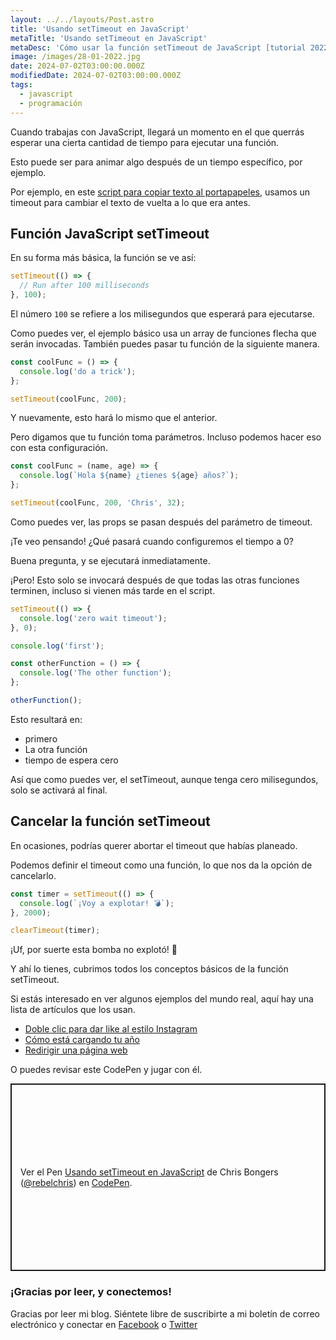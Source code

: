 ```yaml
---
layout: ../../layouts/Post.astro
title: 'Usando setTimeout en JavaScript'
metaTitle: 'Usando setTimeout en JavaScript'
metaDesc: 'Cómo usar la función setTimeout de JavaScript [tutorial 2022]'
image: /images/28-01-2022.jpg
date: 2024-07-02T03:00:00.000Z
modifiedDate: 2024-07-02T03:00:00.000Z
tags:
  - javascript
  - programación
---
```


Cuando trabajas con JavaScript, llegará un momento en el que querrás esperar una cierta cantidad de tiempo para ejecutar una función.

Esto puede ser para animar algo después de un tiempo específico, por ejemplo.

Por ejemplo, en este [script para copiar texto al portapapeles](https://daily-dev-tips.com/posts/vanilla-javascript-copy-text-to-clipboard-with-clipboard-api/), usamos un timeout para cambiar el texto de vuelta a lo que era antes.

## Función JavaScript setTimeout

En su forma más básica, la función se ve así:

```js
setTimeout(() => {
  // Run after 100 milliseconds
}, 100);
```

El número `100` se refiere a los milisegundos que esperará para ejecutarse.

Como puedes ver, el ejemplo básico usa un array de funciones flecha que serán invocadas.
También puedes pasar tu función de la siguiente manera.

```js
const coolFunc = () => {
  console.log('do a trick');
};

setTimeout(coolFunc, 200);
```

Y nuevamente, esto hará lo mismo que el anterior.

Pero digamos que tu función toma parámetros. Incluso podemos hacer eso con esta configuración.

```js
const coolFunc = (name, age) => {
  console.log(`Hola ${name} ¿tienes ${age} años?`);
};

setTimeout(coolFunc, 200, 'Chris', 32);
```

Como puedes ver, las props se pasan después del parámetro de timeout.

¡Te veo pensando!
¿Qué pasará cuando configuremos el tiempo a 0?

Buena pregunta, y se ejecutará inmediatamente.

¡Pero! Esto solo se invocará después de que todas las otras funciones terminen, incluso si vienen más tarde en el script.

```js
setTimeout(() => {
  console.log('zero wait timeout');
}, 0);

console.log('first');

const otherFunction = () => {
  console.log('The other function');
};

otherFunction();
```

Esto resultará en:

- primero
- La otra función
- tiempo de espera cero

Así que como puedes ver, el setTimeout, aunque tenga cero milisegundos, solo se activará al final.

## Cancelar la función setTimeout

En ocasiones, podrías querer abortar el timeout que habías planeado.

Podemos definir el timeout como una función, lo que nos da la opción de cancelarlo.

```js
const timer = setTimeout(() => {
  console.log(`¡Voy a explotar! 💣`);
}, 2000);

clearTimeout(timer);
```

¡Uf, por suerte esta bomba no explotó! 👀

Y ahí lo tienes, cubrimos todos los conceptos básicos de la función setTimeout.

Si estás interesado en ver algunos ejemplos del mundo real, aquí hay una lista de artículos que los usan.

- [Doble clic para dar like al estilo Instagram](https://daily-dev-tips.com/posts/double-click-to-like-instagram-effect-in-javascript/)
- [Cómo está cargando tu año](https://daily-dev-tips.com/posts/how-is-your-year-loading/)
- [Redirigir una página web](https://daily-dev-tips.com/posts/redirecting-a-web-page/)

O puedes revisar este CodePen y jugar con él.

<p class="codepen" data-height="300" data-default-tab="result" data-slug-hash="oNGORyN" data-user="rebelchris" style="height: 300px; box-sizing: border-box; display: flex; align-items: center; justify-content: center; border: 2px solid; margin: 1em 0; padding: 1em;">
  <span>Ver el Pen <a href="https://codepen.io/rebelchris/pen/oNGORyN">
  Usando setTimeout en JavaScript</a> de Chris Bongers (<a href="https://codepen.io/rebelchris">@rebelchris</a>)
  en <a href="https://codepen.io">CodePen</a>.</span>
</p>
<script async defer src="https://cpwebassets.codepen.io/assets/embed/ei.js"></script>

### ¡Gracias por leer, y conectemos!

Gracias por leer mi blog. Siéntete libre de suscribirte a mi boletín de correo electrónico y conectar en [Facebook](https://www.facebook.com/DailyDevTipsBlog) o [Twitter](https://twitter.com/DailyDevTips1)
